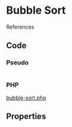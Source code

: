 # Bubble Sort

References

## Code

### Pseudo

```bash

```

### PHP

[bubble-sort.php](./php/bubble-sort.php ':include :type=code php')

## Properties
